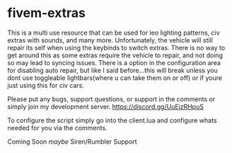 # fivem-extras

This is a multi use resource that can be used for leo lighting patterns, civ extras with sounds, and many more. Unfortunately, the vehicle will still repair its self when using the keybinds to switch extras. There is no way to get around this as some extras require the vehicle to repair, and not doing so may lead to syncing issues. There is a option in the configuration area for disabling auto repair, but like I said before...this will break unless you dont use toggleable lightbars(where u can take them on or off) or if youre just using this for civ cars.

Please put any bugs, support questions, or support in the comments or simply join my development server. https://discord.gg/UuEjzRHpuS

To configure the script simply go into the client.lua and configure whats needed for you via the comments.

Coming Soon _maybe_
Siren/Rumbler Support


